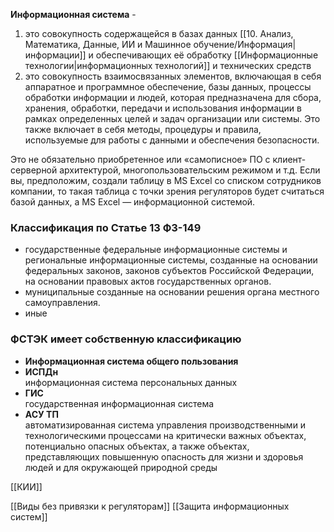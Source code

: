 **Информационная система** -
1. это совокупность содержащейся в базах данных [[10. Анализ, Математика, Данные, ИИ и Машинное обучение/Информация|информации]] и обеспечивающих её обработку [[Информационные технологии|информационных технологий]] и технических средств
2. это совокупность взаимосвязанных элементов, включающая в себя аппаратное и программное обеспечение, базы данных, процессы обработки информации и людей, которая предназначена для сбора, хранения, обработки, передачи и использования информации в рамках определенных целей и задач организации или системы. Это также включает в себя методы, процедуры и правила, используемые для работы с данными и обеспечения безопасности.

Это не обязательно приобретенное или «самописное» ПО с клиент-серверной архитектурой, многопользовательским режимом и т.д. Если вы, предположим, создали таблицу в MS Excel со списком сотрудников компании, то такая таблица с точки зрения регуляторов будет считаться базой данных, а MS Excel — информационной системой.
### Классификация по Статье 13 ФЗ-149

- государственные
	федеральные информационные системы и региональные информационные системы, созданные на основании федеральных законов, законов субъектов Российской Федерации, на основании правовых актов государственных органов.
- муниципальные
	созданные на основании решения органа местного самоуправления.
- иные

### ФСТЭК имеет собственную классификацию


- **Информационная система общего пользования**
- **ИСПДн**<br>информационная система персональных данных
- **ГИС**<br>государственная информационная система
- **АСУ ТП**<br>автоматизированная система управления производственными и технологическими процессами на критически важных объектах, потенциально опасных объектах, а также объектах, представляющих повышенную опасность для жизни и здоровья людей и для окружающей природной среды


[[КИИ]]


[[Виды без привязки к регуляторам]]
[[Защита информационных систем]]
